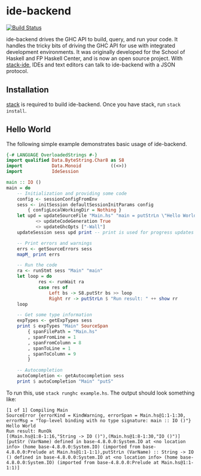 # ide-backend

[![Build Status](https://travis-ci.org/fpco/ide-backend.svg?branch=master)](https://travis-ci.org/fpco/ide-backend)

ide-backend drives the GHC API to build, query, and run your code.  It
handles the tricky bits of driving the GHC API for use with integrated
development environments.  It was originally developed for the School
of Haskell and FP Haskell Center, and is now an open source project.
With [stack-ide](https://github.com/commercialhaskell/stack-ide), IDEs
and text editors can talk to ide-backend with a JSON protocol.

## Installation

[stack](https://github.com/commercialhaskell/stack) is required to
build ide-backend.  Once you have stack, run `stack install`.

## Hello World

The following simple example demonstrates basic usage of ide-backend.

```haskell
{-# LANGUAGE OverloadedStrings #-}
import qualified Data.ByteString.Char8 as S8
import           Data.Monoid           ((<>))
import           IdeSession

main :: IO ()
main = do
    -- Initialization and providing some code
    config <- sessionConfigFromEnv
    sess <- initSession defaultSessionInitParams config
        { configLocalWorkingDir = Nothing }
    let upd = updateSourceFile "Main.hs" "main = putStrLn \"Hello World\""
           <> updateCodeGeneration True
           <> updateGhcOpts ["-Wall"]
    updateSession sess upd print -- print is used for progress updates

    -- Print errors and warnings
    errs <- getSourceErrors sess
    mapM_ print errs

    -- Run the code
    ra <- runStmt sess "Main" "main"
    let loop = do
            res <- runWait ra
            case res of
                Left bs -> S8.putStr bs >> loop
                Right rr -> putStrLn $ "Run result: " ++ show rr
    loop

    -- Get some type information
    expTypes <- getExpTypes sess
    print $ expTypes "Main" SourceSpan
        { spanFilePath = "Main.hs"
        , spanFromLine = 1
        , spanFromColumn = 8
        , spanToLine = 1
        , spanToColumn = 9
        }

    -- Autocompletion
    autoCompletion <- getAutocompletion sess
    print $ autoCompletion "Main" "putS"
```

To run this, use `stack runghc example.hs`. The output should look
something like:

```
[1 of 1] Compiling Main
SourceError {errorKind = KindWarning, errorSpan = Main.hs@1:1-1:30, errorMsg = "Top-level binding with no type signature: main :: IO ()"}
Hello World
Run result: RunOk
[(Main.hs@1:8-1:16,"String -> IO ()"),(Main.hs@1:8-1:30,"IO ()")]
[putStr (VarName) defined in base-4.8.0.0:System.IO at <no location info> (home base-4.8.0.0:System.IO) (imported from base-4.8.0.0:Prelude at Main.hs@1:1-1:1),putStrLn (VarName) :: String -> IO () defined in base-4.8.0.0:System.IO at <no location info> (home base-4.8.0.0:System.IO) (imported from base-4.8.0.0:Prelude at Main.hs@1:1-1:1)]
```

